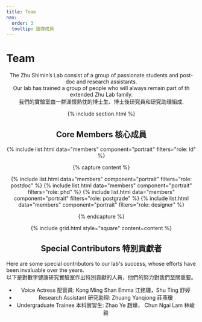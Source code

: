 ```yaml
---
title: Team
nav:
  order: 3
  tooltip: 團隊成員
---
```


# Team

<center> The Zhu Shimin’s Lab consist of a group of passionate students and post-doc and research assistants.<br>
Our lab has trained a group of people who will always remain part of th extended Zhu Lab family.<br>
我們的實驗室由一群滿懷熱忱的博士生、博士後研究員和研究助理組成.

{% include section.html %}

<h2>Core Members 核心成員</h2>

{% include list.html data="members" component="portrait" filters="role: ld" %}



{% capture content %}

{% include list.html data="members" component="portrait" filters="role: postdoc" %}
{% include list.html data="members" component="portrait" filters="role: phd" %}
{% include list.html data="members" component="portrait" filters="role: postgrade" %}
{% include list.html data="members" component="portrait" filters="role: designer" %}

{% endcapture %}


{% include grid.html style="square" content=content %}



<h2>Special Contributors 特別貢獻者</h2>

<div style="text-align: left;"> Here are some special contributors to our lab's success, whose efforts have been invaluable over the years.<br>
以下是對數字健康研究實驗室作出特別貢獻的人員，他們的努力對我們至關重要。</div>

<ul>
    <li>Voice Actress 配音員: Kong Ming Shan Emma 江銘珊，Shu Ting 舒婷</li>
    <li>Research Assistant 研究助理: Zhuang Yanqiong 莊燕瓊</li>
    <li>Undergraduate Trainee 本科實習生: Zhao Ye 趙燁， Chun Ngai Lam 林峻毅 </li>

</ul>
